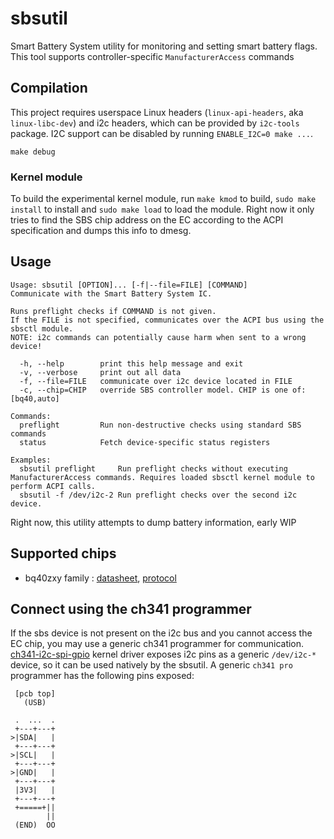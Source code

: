 # sbsutil

Smart Battery System utility for monitoring and setting smart battery flags. This tool supports controller-specific `ManufacturerAccess` commands

## Compilation

This project requires userspace Linux headers (`linux-api-headers`, aka `linux-libc-dev`) and i2c headers, which can be provided by `i2c-tools` package. I2C support can be disabled by running `ENABLE_I2C=0 make ...`.

`make debug`

### Kernel module

To build the experimental kernel module, run `make kmod` to build, `sudo make install` to install and `sudo make load` to load the module. Right now it only tries to find the SBS chip address on the EC according to the ACPI specification and dumps this info to dmesg. 

## Usage

```
Usage: sbsutil [OPTION]... [-f|--file=FILE] [COMMAND]
Communicate with the Smart Battery System IC.

Runs preflight checks if COMMAND is not given.
If the FILE is not specified, communicates over the ACPI bus using the sbsctl module.
NOTE: i2c commands can potentially cause harm when sent to a wrong device!

  -h, --help     	print this help message and exit
  -v, --verbose  	print out all data
  -f, --file=FILE	communicate over i2c device located in FILE
  -c, --chip=CHIP	override SBS controller model. CHIP is one of: [bq40,auto]

Commands:
  preflight      	Run non-destructive checks using standard SBS commands
  status         	Fetch device-specific status registers

Examples:
  sbsutil preflight    	Run preflight checks without executing ManufacturerAccess commands. Requires loaded sbsctl kernel module to perform ACPI calls.
  sbsutil -f /dev/i2c-2	Run preflight checks over the second i2c device.
```

Right now, this utility attempts to dump battery information, early WIP

## Supported chips

- bq40zxy family : [datasheet](https://www.ti.com/lit/ds/symlink/bq40z50.pdf), [protocol](https://www.ti.com/lit/ug/sluua43a/sluua43a.pdf)

## Connect using the ch341 programmer

If the sbs device is not present on the i2c bus and you cannot access the EC chip, you may use a generic ch341 programmer for communication. [ch341-i2c-spi-gpio](https://github.com/frank-zago/ch341-i2c-spi-gpio) kernel driver exposes i2c pins as a generic `/dev/i2c-*` device, so it can be used natively by the sbsutil. A generic `ch341 pro` programmer has the following pins exposed:

```
 [pcb top]
   (USB)

 .  ...  .
 +---+---+
>|SDA|   |
 +---+---+
>|SCL|   |
 +---+---+
>|GND|   |
 +---+---+
 |3V3|   |
 +---+---+
 +=====+||
        ||
 (END)  OO
```
